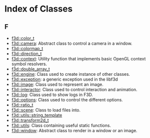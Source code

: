 # Index of Classes

## F

* [f3d::color\_t](classf3d_1_1color__t.md)
* [f3d::camera](classf3d_1_1camera.md): Abstract class to control a camera in a window.
* [f3d::colormap\_t](classf3d_1_1colormap__t.md)
* [f3d::direction\_t](classf3d_1_1direction__t.md)
* [f3d::context](classf3d_1_1context.md): Utility function that implements basic OpenGL context symbol resolvers.
* [f3d::double\_array\_t](classf3d_1_1double__array__t.md)
* [f3d::engine](classf3d_1_1engine.md): Class used to create instance of other classes.
* [f3d::exception](structf3d_1_1exception.md): a generic exception used in the libf3d
* [f3d::image](classf3d_1_1image.md): Class used to represent an image.
* [f3d::interactor](classf3d_1_1interactor.md): Class used to control interaction and animation.
* [f3d::log](classf3d_1_1log.md): Class used to show logs in F3D.
* [f3d::options](classf3d_1_1options.md): Class used to control the different options.
* [f3d::ratio\_t](classf3d_1_1ratio__t.md)
* [f3d::scene](classf3d_1_1scene.md): Class to load files into.
* [f3d::utils::string\_template](classf3d_1_1utils_1_1string__template.md)
* [f3d::transform2d\_t](classf3d_1_1transform2d__t.md)
* [f3d::utils](classf3d_1_1utils.md): Class containing useful static functions.
* [f3d::window](classf3d_1_1window.md): Abstract class to render in a window or an image.